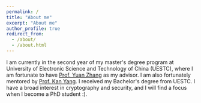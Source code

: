 ```yaml
---
permalink: /
title: "About me"
excerpt: "About me"
author_profile: true
redirect_from: 
  - /about/
  - /about.html
---
```


I am currently in the second year of my master's degree program at University of Electronic Science and Technology of China (UESTC), where I am fortunate to have [Prof. Yuan Zhang](https://scholar.google.com/citations?user=7rWSrzsAAAAJ&hl=zh-CN&oi=ao) as my advisor. I am also fortunately mentored by [Prof. Kan Yang](https://cs.memphis.edu/~kanyang/). I received my Bachelor's degree from UESTC. I have a broad interest in cryptography and security, and I will find a focus when I become a PhD student :).

